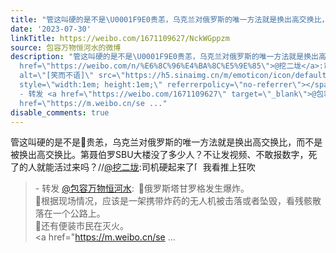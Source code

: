 ```yaml
---
title: "管这叫硬的是不是\U0001F9E0贵恙，乌克兰对俄罗斯的唯一方法就是换出高交换比，而不是被换出高交换比。第聂伯罗SBU大楼没了多少人？不让发视频、不敢报数字，死了的人..."
date: '2023-07-30'
linkTitle: https://weibo.com/1671109627/NckWGppzm
source: 包容万物恒河水的微博
description: "管这叫硬的是不是\U0001F9E0贵恙，乌克兰对俄罗斯的唯一方法就是换出高交换比，而不是被换出高交换比。第聂伯罗SBU大楼没了多少人？不让发视频、不敢报数字，死了的人就能活过来吗？//<a
  href=\"https://weibo.com/n/%E6%8C%96%E4%BA%8C%E5%9E%85\">@挖二垅</a>:司机硬起来了<span class=\"url-icon\"><img
  alt=\"[笑而不语]\" src=\"https://h5.sinaimg.cn/m/emoticon/icon/default/d_heiheihei-5170f2f55c.png\"
  style=\"width:1em; height:1em;\" referrerpolicy=\"no-referrer\"></span>我看推上狂吹<br><blockquote>
  - 转发 <a href=\"https://weibo.com/1671109627\" target=\"_blank\">@包容万物恒河水</a>: \U0001F53A俄罗斯塔甘罗格发生爆炸。<br>\U0001F53A根据现场情况，应该是一架携带炸药的无人机被击落或者坠毁，看残骸散落在一个公路上。<br>\U0001F53A还有便装市民在灭火。<br><a
  href=\"https://m.weibo.cn/se ..."
disable_comments: true
---
```

管这叫硬的是不是🧠贵恙，乌克兰对俄罗斯的唯一方法就是换出高交换比，而不是被换出高交换比。第聂伯罗SBU大楼没了多少人？不让发视频、不敢报数字，死了的人就能活过来吗？//<a href="https://weibo.com/n/%E6%8C%96%E4%BA%8C%E5%9E%85">@挖二垅</a>:司机硬起来了<span class="url-icon"><img alt="[笑而不语]" src="https://h5.sinaimg.cn/m/emoticon/icon/default/d_heiheihei-5170f2f55c.png" style="width:1em; height:1em;" referrerpolicy="no-referrer"></span>我看推上狂吹<br><blockquote> - 转发 <a href="https://weibo.com/1671109627" target="_blank">@包容万物恒河水</a>: 🔺俄罗斯塔甘罗格发生爆炸。<br>🔺根据现场情况，应该是一架携带炸药的无人机被击落或者坠毁，看残骸散落在一个公路上。<br>🔺还有便装市民在灭火。<br><a href="https://m.weibo.cn/se ...